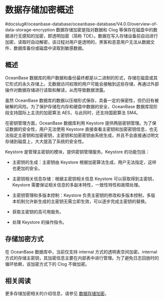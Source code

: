 # 数据存储加密概述
#docslug#/oceanbase-database/oceanbase-database/V4.0.0/overview-of-data-storage-encryption
数据存储加密是指对数据和 Clog 等保存在磁盘中的数据进行无感知的加密，即透明加密（简称 TDE）。数据在写入存储设备前自动进行加密，读取时自动解密，该过程对用户是透明的，黑客和恶意用户无法从数据文件、数据库备份或磁盘中读取到敏感数据。

## 概述

OceanBase 数据库的用户数据和备份最终都是以二进制的形式，存储在磁盘或其它形式的永久存储上。无数据访问权限的用户可能会接触到这些存储，再通过外部操作对数据存储进行读取和解读，从而导致数据泄露。

虽然 OceanBase 数据库的数据以压缩形式保存，具备一定的保密性，但仍旧有被破解的风险。为了保护存储在内存和硬盘中数据的安全，OceanBase 数据库现阶段支持国际上主流的加密算法 AES，与此同时，还支持国密算法 SM4。

在密钥管理方面，OceanBase 数据库利用 Keystore 提供两层密钥管理。为了保证数据的安全性，用户无法使用 Keystore 直接查看主密钥和加密密钥信息，也无法指定主密钥和加密密钥，主密钥和加密密钥由系统生成，并且不会直接通过明文存储到磁盘上，大大提高了系统的安全性。

Keystore 是管理主密钥的模块，提供密钥管理服务。Keystore 的功能包括：

* 主密钥的生成：主密钥由 Keystore 根据加密算法生成，用户无法指定，这样也更加的安全。

* 主密钥相关信息存储：根据主密钥相关信息 Keystore 可以获取得到主密钥，Keystore 需要保证相关信息的多副本特性，一致性特性和故障处理。

* 主密钥管理和多版本控制：Keystore 负责主密钥的修改和多版本控制，多版本机制允许新生成的主密钥无需立即生效，可以逐步完成主密钥的替换。

* 获取主密钥的高可用服务。

* 处理 Keystore 的操作指令。

## 存储加密方式

在 OceanBase 数据库中，当前仅支持 internal 方式的透明表空间加密。internal 方式的存储主密钥，其加密信息主要在内部表中进行管理。为了避免日志回放时的循环依赖，该加密方式下的 Clog 不做加密。

## 相关阅读

更多存储加密相关的介绍信息，请参见 [数据存储加密](../../../5.concepts-of-oceanbase-database-system\11.database-security\5.data-storage-encryption-1.md)。
